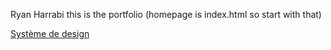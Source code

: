 Ryan Harrabi
this is the portfolio (homepage is index.html so start with that)

[Système de design](/docs/design_system.md)